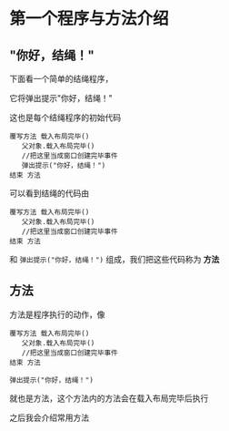 # 第一个程序与方法介绍

## "你好，结绳！"

下面看一个简单的结绳程序，

它将弹出提示"你好，结绳！"

这也是每个结绳程序的初始代码

```jiesheng
覆写方法 载入布局完毕()
   父对象.载入布局完毕()
   //把这里当成窗口创建完毕事件
   弹出提示("你好，结绳！")
结束 方法
```

可以看到结绳的代码由
```jiesheng
覆写方法 载入布局完毕()
   父对象.载入布局完毕()
   //把这里当成窗口创建完毕事件
结束 方法
```
和
`弹出提示("你好，结绳！")`
组成，我们把这些代码称为 **方法** 

## 方法

方法是程序执行的动作，像

```
覆写方法 载入布局完毕()
   父对象.载入布局完毕()
   //把这里当成窗口创建完毕事件
结束 方法
```
```
弹出提示("你好，结绳！")
```

就也是方法，这个方法内的方法会在载入布局完毕后执行

之后我会介绍常用方法



